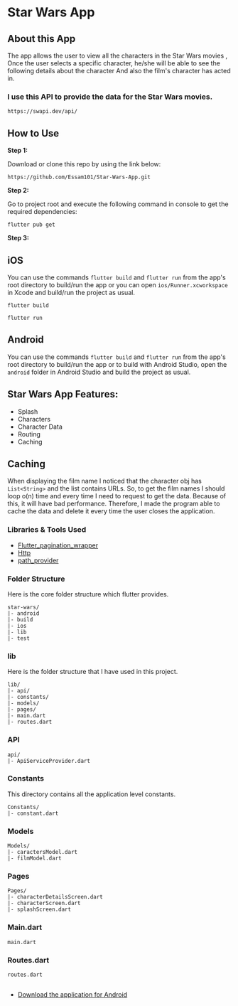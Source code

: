 # Star Wars App

 
 ## About this App
 The app allows the user to view all the characters in the Star Wars movies , Once the user selects a specific character, he/she will be able to see the following details about the character And also the film's character has acted in.

 ### I use this API to provide the data for the Star Wars movies. 

 ```
 https://swapi.dev/api/
 ```

## How to Use 

**Step 1:**

Download or clone this repo by using the link below:

```
https://github.com/Essam101/Star-Wars-App.git
```

**Step 2:**

Go to project root and execute the following command in console to get the required dependencies: 

```
flutter pub get 
```

**Step 3:**

## iOS
You can use the commands `flutter build` and `flutter run` from the app's root
directory to build/run the app or you can open `ios/Runner.xcworkspace` in Xcode
and build/run the project as usual.

```
flutter build
```
```
flutter run
```
## Android
You can use the commands `flutter build` and `flutter run` from the app's root
directory to build/run the app or to build with Android Studio, open the
`android` folder in Android Studio and build the project as usual.

 

## Star Wars App Features:

* Splash
* Characters
* Character Data
* Routing
* Caching


## Caching 
When displaying the film name I noticed that the character obj has `List<String>` and the list contains URLs.
So, to get the film names I should loop o(n) time and every time I need to request to get the data. Because of this, it will have bad performance. 
Therefore, I made the program able to cache the data and delete it every time the user closes the application.

 

 

### Libraries & Tools Used

* [Flutter_pagination_wrapper](https://github.com/hacker1024/flutter_pagination_wrapper.git)
* [Http](https://github.com/dart-lang/http)
* [path_provider](https://github.com/flutter/plugins)

 

### Folder Structure
Here is the core folder structure which flutter provides.

```
star-wars/
|- android
|- build
|- ios
|- lib
|- test
```


### lib
Here is the folder structure that I have used in this project.

```
lib/
|- api/
|- constants/
|- models/
|- pages/
|- main.dart
|- routes.dart

 ```

 

 ### API
```
api/
|- ApiServiceProvider.dart
```


### Constants

This directory contains all the application level constants. 

```
Constants/
|- constant.dart
```

 
### Models


```
Models/
|- caractersModel.dart
|- filmModel.dart
```

### Pages


```
Pages/
|- characterDetailsScreen.dart
|- characterScreen.dart
|- splashScreen.dart
```

### Main.dart

```
main.dart
```

### Routes.dart

```
routes.dart
```

## 

* [Download the application for Android](http://www.mediafire.com/file/nym6kvr67m7tezg/app-release.apk/file)









